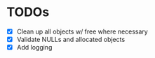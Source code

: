 # TODOs

- [x] Clean up all objects w/ free where necessary
- [x] Validate NULLs and allocated objects
- [x] Add logging
